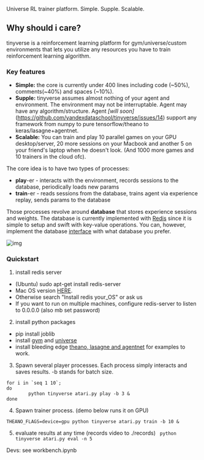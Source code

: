 
Universe RL trainer platform. Simple. Supple. Scalable.

## Why should i care?

tinyverse is a reinforcement learning platform for gym/universe/custom environments that lets you utilize any resources you have to train reinforcement learning algorithm.

### Key features
* __Simple:__ the core is currently under 400 lines including code (~50%), comments(~40%) and spaces (~10%).
* __Supple:__ tinyverse assumes almost nothing of your agent and environment. The environment may not be interruptable. Agent may have any algorithm/structure. Agent _[will soon]_(https://github.com/yandexdataschool/tinyverse/issues/14) support any framework from numpy to pure tensorflow/theano to keras/lasagne+agentnet.
* __Scalable:__ You can train and play 10 parallel games on your GPU desktop/server, 20 more sessions on your Macbook and another 5 on your friend's laptop when he doesn't look. (And 1000 more games and 10 trainers in the cloud ofc).

The core idea is to have two types of processes:
* __play__-er - interacts with the environment, records sessions to the database, periodically loads new params
* __train__-er - reads sessions from the database, trains agent via experience replay, sends params to the database

Those processes revolve around __database__ that stores experience sessions and weights. The database is currently implemented with [Redis](http://redis.io/) since it is simple to setup and swift with key-value operations. You can, however, implement the database [interface](https://github.com/yandexdataschool/tinyverse/blob/master/tinyverse/database.py#L76) with what database you prefer.

![img](https://s23.postimg.org/cei1cd2iz/tinyverse_scheme.png)


### Quickstart

1. install redis server
  * (Ubuntu) sudo apt-get install redis-server 
  * Mac OS version [HERE](http://jasdeep.ca/2012/05/installing-redis-on-mac-os-x/). 
  * Otherwise search "Install redis your_OS" or ask us
  * If you want to run on multiple machines, configure redis-server to listen to 0.0.0.0 (also mb set password)
  
2. install python packages
  * pip install joblib
  * install [gym](https://github.com/openai/gym#installing-everything) and [universe](https://github.com/openai/universe)
  * install bleeding edge [theano, lasagne and agentnet](http://agentnet.readthedocs.io/en/master/user/install.html) for examples to work.
 
3. Spawn several player processes. Each process simply interacts and saves results. -b stands for batch size.
 ```
 for i in `seq 1 10`; 
 do
         python tinyverse atari.py play -b 3 &
 done
 ```
4. Spawn trainer process. (demo below runs it on GPU)
 ```
 THEANO_FLAGS=device=gpu python tinyverse atari.py train -b 10 &
 ```
5. evaluate results at any time (records video to ./records)
 ``` python tinyverse atari.py eval -n 5```

Devs: see workbench.ipynb
